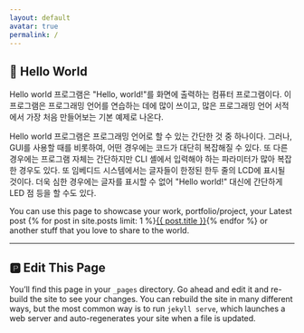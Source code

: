 ```yaml
---
layout: default
avatar: true
permalink: /
---
```

## 🚀 Hello World
Hello world 프로그램은 "Hello, world!"를 화면에 출력하는 컴퓨터 프로그램이다. 이 프로그램은 프로그래밍 언어를 연습하는 데에 많이 쓰이고, 많은 프로그래밍 언어 서적에서 가장 처음 만들어보는 기본 예제로 나온다.

Hello world 프로그램은 프로그래밍 언어로 할 수 있는 간단한 것 중 하나이다. 그러나, GUI를 사용할 때를 비롯하여, 어떤 경우에는 코드가 대단히 복잡해질 수 있다. 또 다른 경우에는 프로그램 자체는 간단하지만 CLI 셸에서 입력해야 하는 파라미터가 많아 복잡한 경우도 있다. 또 임베디드 시스템에서는 글자들이 한정된 한두 줄의 LCD에 표시될 것이다. 더욱 심한 경우에는 글자를 표시할 수 없어 "Hello world!" 대신에 간단하게 LED 점 등을 할 수도 있다.

You can use this page to showcase your work, portfolio/project, your Latest post {% for post in site.posts limit: 1 %}<a href="{{ post.url | prepend: site.baseurl }}">{{ post.title }}</a>{% endfor %} or another stuff that you love to share to the world.

---

## 🅿️ Edit This Page
You’ll find this page in your `_pages` directory. Go ahead and edit it and re-build the site to see your changes. You can rebuild the site in many different ways, but the most common way is to run `jekyll serve`, which launches a web server and auto-regenerates your site when a file is updated.
